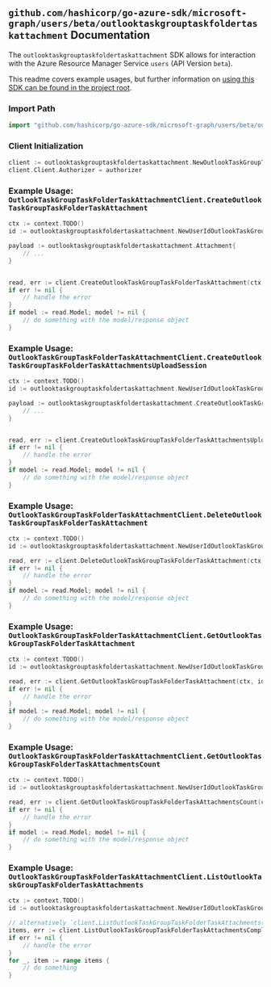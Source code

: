 
## `github.com/hashicorp/go-azure-sdk/microsoft-graph/users/beta/outlooktaskgrouptaskfoldertaskattachment` Documentation

The `outlooktaskgrouptaskfoldertaskattachment` SDK allows for interaction with the Azure Resource Manager Service `users` (API Version `beta`).

This readme covers example usages, but further information on [using this SDK can be found in the project root](https://github.com/hashicorp/go-azure-sdk/tree/main/docs).

### Import Path

```go
import "github.com/hashicorp/go-azure-sdk/microsoft-graph/users/beta/outlooktaskgrouptaskfoldertaskattachment"
```


### Client Initialization

```go
client := outlooktaskgrouptaskfoldertaskattachment.NewOutlookTaskGroupTaskFolderTaskAttachmentClientWithBaseURI("https://management.azure.com")
client.Client.Authorizer = authorizer
```


### Example Usage: `OutlookTaskGroupTaskFolderTaskAttachmentClient.CreateOutlookTaskGroupTaskFolderTaskAttachment`

```go
ctx := context.TODO()
id := outlooktaskgrouptaskfoldertaskattachment.NewUserIdOutlookTaskGroupIdTaskFolderIdTaskID("userIdValue", "outlookTaskGroupIdValue", "outlookTaskFolderIdValue", "outlookTaskIdValue")

payload := outlooktaskgrouptaskfoldertaskattachment.Attachment{
	// ...
}


read, err := client.CreateOutlookTaskGroupTaskFolderTaskAttachment(ctx, id, payload)
if err != nil {
	// handle the error
}
if model := read.Model; model != nil {
	// do something with the model/response object
}
```


### Example Usage: `OutlookTaskGroupTaskFolderTaskAttachmentClient.CreateOutlookTaskGroupTaskFolderTaskAttachmentsUploadSession`

```go
ctx := context.TODO()
id := outlooktaskgrouptaskfoldertaskattachment.NewUserIdOutlookTaskGroupIdTaskFolderIdTaskID("userIdValue", "outlookTaskGroupIdValue", "outlookTaskFolderIdValue", "outlookTaskIdValue")

payload := outlooktaskgrouptaskfoldertaskattachment.CreateOutlookTaskGroupTaskFolderTaskAttachmentsUploadSessionRequest{
	// ...
}


read, err := client.CreateOutlookTaskGroupTaskFolderTaskAttachmentsUploadSession(ctx, id, payload)
if err != nil {
	// handle the error
}
if model := read.Model; model != nil {
	// do something with the model/response object
}
```


### Example Usage: `OutlookTaskGroupTaskFolderTaskAttachmentClient.DeleteOutlookTaskGroupTaskFolderTaskAttachment`

```go
ctx := context.TODO()
id := outlooktaskgrouptaskfoldertaskattachment.NewUserIdOutlookTaskGroupIdTaskFolderIdTaskIdAttachmentID("userIdValue", "outlookTaskGroupIdValue", "outlookTaskFolderIdValue", "outlookTaskIdValue", "attachmentIdValue")

read, err := client.DeleteOutlookTaskGroupTaskFolderTaskAttachment(ctx, id, outlooktaskgrouptaskfoldertaskattachment.DefaultDeleteOutlookTaskGroupTaskFolderTaskAttachmentOperationOptions())
if err != nil {
	// handle the error
}
if model := read.Model; model != nil {
	// do something with the model/response object
}
```


### Example Usage: `OutlookTaskGroupTaskFolderTaskAttachmentClient.GetOutlookTaskGroupTaskFolderTaskAttachment`

```go
ctx := context.TODO()
id := outlooktaskgrouptaskfoldertaskattachment.NewUserIdOutlookTaskGroupIdTaskFolderIdTaskIdAttachmentID("userIdValue", "outlookTaskGroupIdValue", "outlookTaskFolderIdValue", "outlookTaskIdValue", "attachmentIdValue")

read, err := client.GetOutlookTaskGroupTaskFolderTaskAttachment(ctx, id, outlooktaskgrouptaskfoldertaskattachment.DefaultGetOutlookTaskGroupTaskFolderTaskAttachmentOperationOptions())
if err != nil {
	// handle the error
}
if model := read.Model; model != nil {
	// do something with the model/response object
}
```


### Example Usage: `OutlookTaskGroupTaskFolderTaskAttachmentClient.GetOutlookTaskGroupTaskFolderTaskAttachmentsCount`

```go
ctx := context.TODO()
id := outlooktaskgrouptaskfoldertaskattachment.NewUserIdOutlookTaskGroupIdTaskFolderIdTaskID("userIdValue", "outlookTaskGroupIdValue", "outlookTaskFolderIdValue", "outlookTaskIdValue")

read, err := client.GetOutlookTaskGroupTaskFolderTaskAttachmentsCount(ctx, id, outlooktaskgrouptaskfoldertaskattachment.DefaultGetOutlookTaskGroupTaskFolderTaskAttachmentsCountOperationOptions())
if err != nil {
	// handle the error
}
if model := read.Model; model != nil {
	// do something with the model/response object
}
```


### Example Usage: `OutlookTaskGroupTaskFolderTaskAttachmentClient.ListOutlookTaskGroupTaskFolderTaskAttachments`

```go
ctx := context.TODO()
id := outlooktaskgrouptaskfoldertaskattachment.NewUserIdOutlookTaskGroupIdTaskFolderIdTaskID("userIdValue", "outlookTaskGroupIdValue", "outlookTaskFolderIdValue", "outlookTaskIdValue")

// alternatively `client.ListOutlookTaskGroupTaskFolderTaskAttachments(ctx, id, outlooktaskgrouptaskfoldertaskattachment.DefaultListOutlookTaskGroupTaskFolderTaskAttachmentsOperationOptions())` can be used to do batched pagination
items, err := client.ListOutlookTaskGroupTaskFolderTaskAttachmentsComplete(ctx, id, outlooktaskgrouptaskfoldertaskattachment.DefaultListOutlookTaskGroupTaskFolderTaskAttachmentsOperationOptions())
if err != nil {
	// handle the error
}
for _, item := range items {
	// do something
}
```
